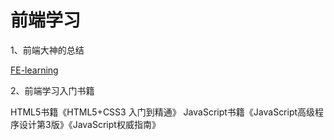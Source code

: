 # 前端学习

1、前端大神的总结

<a href="https://github.com/qiu-deqing/FE-learning#fe-learning" target="_blank">FE-learning</a>

2、前端学习入门书籍

HTML5书籍《HTML5+CSS3 入门到精通》
JavaScript书籍《JavaScript高级程序设计第3版》《JavaScript权威指南》
